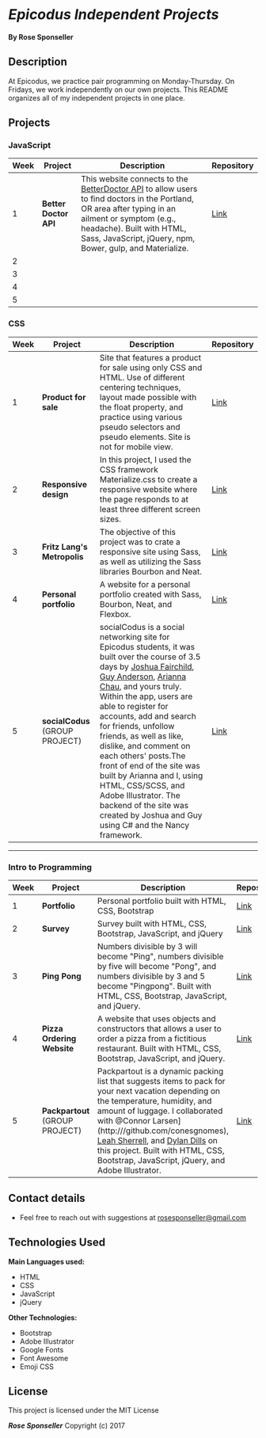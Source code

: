 # _Epicodus Independent Projects_

#### By **Rose Sponseller**

## Description

At Epicodus, we practice pair programming on Monday-Thursday. On Fridays, we work independently on our own projects. This README organizes all of my independent projects in one place.  

## Projects

### JavaScript

| Week  | Project       | Description                  | Repository   |
| ----- | ------------- | ---------------------------- | ------------ |
| 1     | **Better Doctor API**     | This website connects to the [BetterDoctor API](https://developer.betterdoctor.com/) to allow users to find doctors in the Portland, OR area after typing in an ailment or symptom (e.g., headache). Built with HTML, Sass, JavaScript, jQuery, npm, Bower, gulp, and Materialize. | [Link](https://github.com/avocadobravado/javascript-week1) |
| 2     |      |  |  |
| 3  | |  |   |
| 4     | |  |  |
| 5 |  |   |

### CSS

| Week  | Project       | Description                  | Repository   |
| ----- | ------------- | ---------------------------- | ------------ |
| 1     | **Product for sale**     | Site that features a product for sale using only CSS and HTML. Use of different centering techniques, layout made possible with the float property, and practice using various pseudo selectors and pseudo elements. Site is not for mobile view. | [Link](https://github.com/avocadobravado/css-week01) |
| 2      |  **Responsive design**             |  In this project, I used the CSS framework Materialize.css to create a responsive website where the page responds to at least three different screen sizes.                            | [Link](https://github.com/avocadobravado/css-week02)              |
| 3      |  **Fritz Lang's Metropolis**             |  The objective of this project was to crate a responsive site using Sass, as well as utilizing the Sass libraries Bourbon and Neat.            | [Link](https://github.com/avocadobravado/css-week03)              |
| 4      |  **Personal portfolio**             |  A website for a personal portfolio created with Sass, Bourbon, Neat, and Flexbox. | [Link](https://github.com/avocadobravado/css-week04)               |
| 5      |  **socialCodus** (GROUP PROJECT)             |  socialCodus is a social networking site for Epicodus students, it was built over the course of 3.5 days by [Joshua Fairchild](https://github.com/joshuafairchild1), [Guy Anderson](https://github.com/guyanderson), [Arianna Chau](http://github.com/ariannachau), and yours truly. Within the app, users are able to register for accounts, add and search for friends, unfollow friends, as well as like, dislike, and comment on each others' posts.The front of end of the site was built by Arianna and I, using HTML, CSS/SCSS, and Adobe Illustrator. The backend of the site was created by Joshua and Guy using C# and the Nancy framework.                            | [Link](https://github.com/avocadobravado/social-media-project)              |

---

### Intro to Programming

| Week  | Project       | Description                  | Repository   |
| ----- | ------------- | ---------------------------- | ------------ |
| 1     | **Portfolio**     | Personal portfolio built with HTML, CSS, Bootstrap | [Link](https://github.com/avocadobravado/rose-portfolio) |
| 2     | **Survey**       | Survey built with HTML, CSS, Bootstrap, JavaScript, and jQuery | [Link](https://github.com/avocadobravado/intro-week2) |
| 3     | **Ping Pong** | Numbers divisible by 3 will become "Ping", numbers divisible by five will become "Pong", and numbers divisible by 3 and 5 become "Pingpong". Built with HTML, CSS, Bootstrap, JavaScript, and jQuery. | [Link](https://github.com/avocadobravado/intro-week03)  |
| 4     | **Pizza Ordering Website** | A website that uses objects and constructors that allows a user to order a pizza from a fictitious restaurant. Built with HTML, CSS, Bootstrap, JavaScript, and jQuery. | [Link](https://github.com/avocadobravado/intro-week04)  |
| 5     | **Packpartout** (GROUP PROJECT) | Packpartout is a dynamic packing list that suggests items to pack for your next vacation depending on the temperature, humidity, and amount of luggage. I collaborated with @Connor Larsen](http:///github.com/conesgnomes), [Leah Sherrell](https://github.com/leahsherrell), and [Dylan Dills](https://github.com/dylandills) on this project. Built with HTML, CSS, Bootstrap, JavaScript, jQuery, and Adobe Illustrator. | [Link](https://github.com/conesgnomes/packpartout)  |

## Contact details

* Feel free to reach out with suggestions at rosesponseller@gmail.com

## Technologies Used

**Main Languages used:**

* HTML
* CSS
* JavaScript
* jQuery

**Other Technologies:**

* Bootstrap
* Adobe Illustrator
* Google Fonts
* Font Awesome
* Emoji CSS

## License

This project is licensed under the MIT License

**_Rose Sponseller_** Copyright (c) 2017
